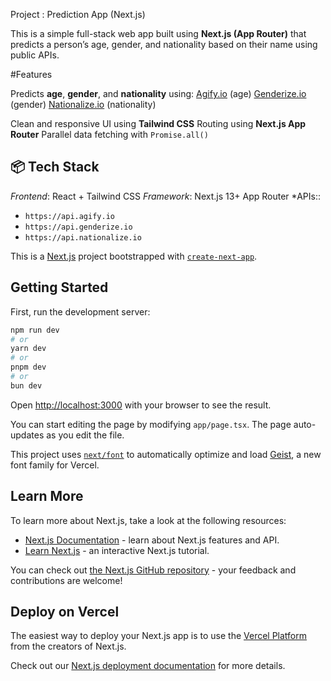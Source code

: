 Project : Prediction App (Next.js)

This is a simple full-stack web app built using **Next.js (App Router)** that predicts a person’s age, gender, and nationality based on their name using public APIs.

#Features

Predicts **age**, **gender**, and **nationality** using:
[Agify.io](https://agify.io) (age)
[Genderize.io](https://genderize.io) (gender)
 [Nationalize.io](https://nationalize.io) (nationality)
 
Clean and responsive UI using **Tailwind CSS**
Routing using **Next.js App Router**
 Parallel data fetching with `Promise.all()`

## 📦 Tech Stack
*Frontend*: React + Tailwind CSS
*Framework*: Next.js 13+ App Router
 *APIs::
  - `https://api.agify.io`
  - `https://api.genderize.io`
  - `https://api.nationalize.io`



This is a [Next.js](https://nextjs.org) project bootstrapped with [`create-next-app`](https://nextjs.org/docs/app/api-reference/cli/create-next-app).

## Getting Started

First, run the development server:

```bash
npm run dev
# or
yarn dev
# or
pnpm dev
# or
bun dev
```

Open [http://localhost:3000](http://localhost:3000) with your browser to see the result.

You can start editing the page by modifying `app/page.tsx`. The page auto-updates as you edit the file.

This project uses [`next/font`](https://nextjs.org/docs/app/building-your-application/optimizing/fonts) to automatically optimize and load [Geist](https://vercel.com/font), a new font family for Vercel.

## Learn More

To learn more about Next.js, take a look at the following resources:

- [Next.js Documentation](https://nextjs.org/docs) - learn about Next.js features and API.
- [Learn Next.js](https://nextjs.org/learn) - an interactive Next.js tutorial.

You can check out [the Next.js GitHub repository](https://github.com/vercel/next.js) - your feedback and contributions are welcome!

## Deploy on Vercel

The easiest way to deploy your Next.js app is to use the [Vercel Platform](https://vercel.com/new?utm_medium=default-template&filter=next.js&utm_source=create-next-app&utm_campaign=create-next-app-readme) from the creators of Next.js.

Check out our [Next.js deployment documentation](https://nextjs.org/docs/app/building-your-application/deploying) for more details.


